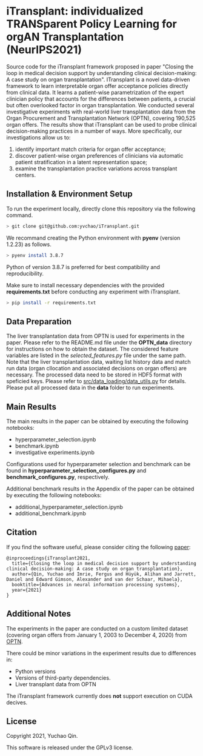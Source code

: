 # iTransplant: individualized TRANSparent Policy Learning for orgAN Transplantation (NeurIPS2021)

Source code for the iTransplant framework proposed in paper "Closing the loop in medical decision support by understanding clinical decision-making: A case study on organ transplantation".
ITransplant is a novel data-driven framework to learn interpretable organ offer acceptance policies directly from clinical data. 
It learns a patient-wise parametrization of the expert clinician policy that accounts for the differences between patients, a crucial but often overlooked factor in organ transplantation. 
We conducted several investigative experiments with real-world liver transplantation data from the Organ Procurement and Transplantation Network (OPTN), covering 190,525 organ offers. 
The results show that iTransplant can be used to probe clinical decision-making practices in a number of ways.
More specifically, our investigations allow us to: 
1. identify important match criteria for organ offer acceptance;
2. discover patient-wise organ preferences of clinicians via automatic patient stratification in a latent representation space;
3. examine the transplantation practice variations across transplant centers.

## Installation & Environment Setup

To run the experiment locally, directly clone this repository via the following command.
```bash
> git clone git@github.com:yvchao/iTransplant.git
```

We recommand creating the Python environment with **pyenv** (version 1.2.23) as follows.
```bash
> pyenv install 3.8.7
```
Python of version 3.8.7 is preferred for best compatibility and reproducibility.

Make sure to install necessary dependencies with the provided **requirements.txt** before conducting any experiment with iTransplant.
```bash
> pip install -r requirements.txt
```

## Data Preparation
The liver transplantation data from OPTN is used for experiments in the paper. Please refer to the README.md file under the **OPTN_data** directory for instructions on how to obtain the dataset.
The considered feature variables are listed in the *selected_features.py* file under the same path.
Note that the liver transplantation data, waiting list history data and match run data (organ cllocation and associated decisions on organ offers) are necessary.
The processed data need to be stored in HDF5 format with speficied keys. Please refer to [src/data_loading/data_utils.py](https://github.com/yvchao/iTransplant/blob/4fe0ce6962e109b020c440827d116fdca5b7617f/src/data_loading/data_utils.py#L7) for details.
Please put all processed data in the **data** folder to run experiments.

## Main Results

The main results in the paper can be obtained by executing the following notebooks:

- hyperparameter_selection.ipynb
- benchmark.ipynb
- investigative experiments.ipynb

Configurations used for hyperparameter selection and benchmark can be found in **hyperparameter_selection_configures.py**
and
**benchmark_configures.py**,
respectively.

Additional benchmark results in the Appendix of the paper can be obtained by executing the following notebooks:

- additional_hyperparameter_selection.ipynb
- additional_benchmark.ipynb

## Citation
If you find the software useful, please consider citing the following [paper](https://proceedings.neurips.cc/paper/2021/hash/c344336196d5ec19bd54fd14befdde87-Abstract.html):
```
@inproceedings{iTransplant2021,
  title={Closing the loop in medical decision support by understanding clinical decision-making: A case study on organ transplantation},
  author={Qin, Yuchao and Imrie, Fergus and Hüyük, Alihan and Jarrett, Daniel and Edward Gimson, Alexander and van der Schaar, Mihaela},
  booktitle={Advances in neural information processing systems},
  year={2021}
}
```

## Additional Notes
The experiments in the paper are conducted on a custom limited dataset (covering organ offers from January 1, 2003 to December 4, 2020) from [OPTN](https://optn.transplant.hrsa.gov/).

There could be minor variations in the experiment results due to differences in:
- Python versions
- Versions of third-party dependencies.
- Liver transplant data from OPTN

The iTransplant framework currently does **not** support execution on CUDA decives.

## License
Copyright 2021, Yuchao Qin.

This software is released under the GPLv3 license.
